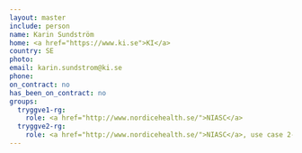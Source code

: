 ```yaml
---
layout: master
include: person
name: Karin Sundström
home: <a href="https://www.ki.se">KI</a>
country: SE
photo:
email: karin.sundstrom@ki.se
phone:
on_contract: no
has_been_on_contract: no
groups:
  tryggve1-rg:
    role: <a href="http://www.nordicehealth.se/">NIASC</a>
  tryggve2-rg:
    role: <a href="http://www.nordicehealth.se/">NIASC</a>, use case 2-2 CRC.
---
```

